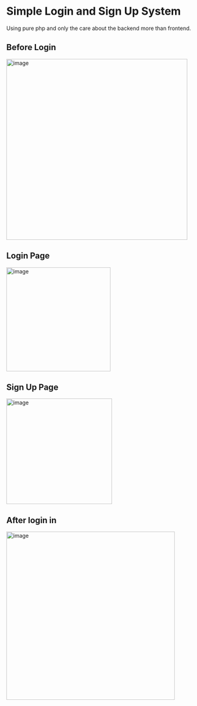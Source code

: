 # Simple Login and Sign Up System

Using pure php and only the care about the backend more than frontend.

## Before Login

<img width="473" alt="image" src="https://user-images.githubusercontent.com/47911209/196377861-9dea4ace-6854-43b1-8356-654ae079720e.png">

## Login Page

<img width="272" alt="image" src="https://user-images.githubusercontent.com/47911209/196377264-b5ecaaa6-06e0-49a9-8769-c4f677ef6385.png">

## Sign Up Page

<img width="276" alt="image" src="https://user-images.githubusercontent.com/47911209/196377499-6157b15f-2e7d-475b-beeb-a8b5abff3c91.png">

## After login in

<img width="440" alt="image" src="https://user-images.githubusercontent.com/47911209/196377694-d0f67995-6811-4e87-8ee4-3c7106b8c4d2.png">

